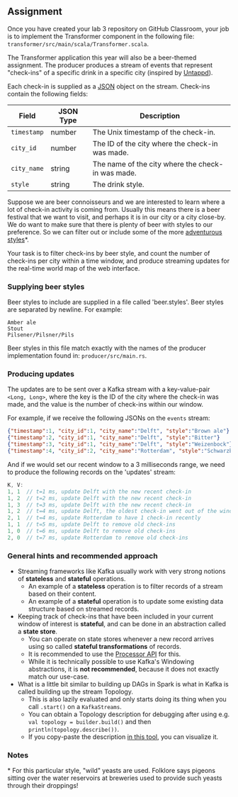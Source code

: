 ## Assignment

Once you have created your lab 3 repository on GitHub Classroom, your job is to
implement the Transformer component in the following file:
`transformer/src/main/scala/Transformer.scala`.

The Transformer application this year will also be a beer-themed assignment. The
producer produces a stream of events that represent "check-ins" of a specific
drink in a specific city (inspired by [Untappd](https://untappd.com/)).

Each check-in is supplied as a [JSON](https://www.json.org/json-en.html) object
on the stream. Check-ins contain the following fields:

| Field       | JSON Type   | Description |
|-------------|-------------|-------------|
| `timestamp` | number      | The Unix timestamp of the check-in. |
| `city_id`   | number      | The ID of the city where the check-in was made. |
| `city_name` | string      | The name of the city where the check-in was made. |
| `style`     | string      | The drink style. |

Suppose we are beer connoisseurs and we are interested to learn where a lot of
check-in activity is coming from. Usually this means there is a beer festival
that we want to visit, and perhaps it is in our city or a city close-by. We do
want to make sure that there is plenty of beer with styles to our preference. So
we can filter out or include some of the more [adventurous
styles](https://en.wikipedia.org/wiki/Gueuze)*.

Your task is to filter check-ins by beer style, and count the number of
check-ins per city within a time window, and produce streaming updates for the
real-time world map of the web interface.

### Supplying beer styles
Beer styles to include are supplied in a file called 'beer.styles'.
Beer styles are separated by newline. For example:
```
Amber ale
Stout
Pilsener/Pilsner/Pils 
```
Beer styles in this file match exactly with the names of the producer
implementation found in: `producer/src/main.rs`.

### Producing updates

The updates are to be sent over a Kafka stream with a key-value-pair `<Long,
Long>`, where the key is the ID of the city where the check-in was made, and the
value is the number of check-ins within our window.

For example, if we receive the following JSONs on the `events` stream:

```json
{"timestamp":1, "city_id":1, "city_name":"Delft", "style":"Brown ale"}
{"timestamp":2, "city_id":1, "city_name":"Delft", "style":"Bitter"}
{"timestamp":3, "city_id":1, "city_name":"Delft", "style":"Weizenbock"}
{"timestamp":4, "city_id":2, "city_name":"Rotterdam", "style":"Schwarzbier"}
```

And if we would set our recent window to a 3 milliseconds range, we
need to produce the following records on the 'updates' stream:

```C++
K, V:
1, 1  // t=1 ms, update Delft with the new recent check-in 
1, 2  // t=2 ms, update Delft with the new recent check-in
1, 3  // t=3 ms, update Delft with the new recent check-in
1, 2  // t=4 ms, update Delft, the oldest check-in went out of the window
2, 1  // t=4 ms, update Rotterdam to have 1 check-in recently
1, 1  // t=5 ms, update Delft to remove old check-ins
1, 0  // t=6 ms, update Delft to remove old check-ins
2, 0  // t=7 ms, update Rotterdam to remove old check-ins
```

### General hints and recommended approach

* Streaming frameworks like Kafka usually work with very strong notions of
  **stateless** and **stateful** operations.
  * An example of a **stateless** operation is to filter records of a stream based
    on their content.
  * An example of a **stateful** operation is to update some existing data 
    structure based on streamed records.
* Keeping track of check-ins that have been included in your current window of
  interest is **stateful**, and can be done in an abstraction called a **state
  store**.
  * You can operate on state stores whenever a new record arrives using so called
    **stateful transformations** of records.
  * It is recommended to use the 
    [Processor API](https://kafka.apache.org/26/documentation/streams/developer-guide/processor-api.html)
    for this.  
  * While it is technically possible to use Kafka's Windowing abstractions, it 
    is **not recommended**, because it does not exactly match our use-case.
* What is a little bit similar to building up DAGs in Spark is what in Kafka is
  called building up the stream Topology. 
  *  This is also lazily evaluated and only starts doing its thing when you call
    `.start()` on a `KafkaStreams`. 
  * You can obtain a Topology description for debugging after using e.g. 
    `val topology = builder.build()` and then `println(topology.describe())`.
  * If you copy-paste the description
    [in this tool](https://zz85.github.io/kafka-streams-viz/),
    you can visualize it.

### Notes
\* For this particular style, "wild" yeasts are used. Folklore says pigeons
sitting over the water reservoirs at breweries used to provide such yeasts
through their droppings!